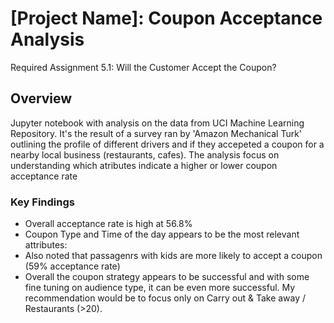 # [Project Name]: Coupon Acceptance Analysis
Required Assignment 5.1: Will the Customer Accept the Coupon? 

## Overview
Jupyter notebook with analysis on the data from UCI Machine Learning Repository.
It's the result of a survey ran by 'Amazon Mechanical Turk' outlining the profile of different drivers and if they accepeted a coupon for a nearby local business (restaurants, cafes).
The analysis focus on understanding which atributes indicate a higher or lower coupon acceptance rate 

### Key Findings
* Overall acceptance rate is high at 56.8%
* Coupon Type and Time of the day appears to be the most relevant attributes:
* Also noted that passagenrs with kids are more likely to accept a coupon (59% acceptance rate)
 * Overall the coupon strategy appears to be successful and with some fine tuning on audience type, it can be even more successful. My recommendation would be to focus only on Carry out & Take away / Restaurants (>20).



